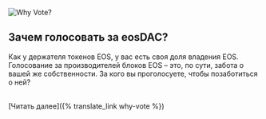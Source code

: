 ![Why Vote?](/assets/home/vote-for-dac.svg)

Зачем голосовать за eosDAC?
--------------------

Как у держателя токенов EOS, у вас есть своя доля владения EOS. Голосование за производителей блоков EOS – это, по сути, забота о вашей же собственности. За кого вы проголосуете, чтобы позаботиться о ней?
<br><br>

[Читать далее]({% translate_link why-vote %})
